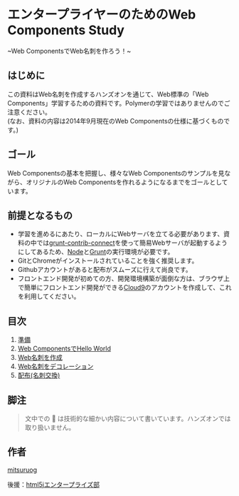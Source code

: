 # エンタープライヤーのためのWeb Components Study
~Web ComponentsでWeb名刺を作ろう！~

## はじめに

この資料はWeb名刺を作成するハンズオンを通じて、Web標準の「Web Components」学習するための資料です。Polymerの学習ではありませんのでご注意ください。  
(なお、資料の内容は2014年9月現在のWeb Componentsの仕様に基づくものです。)

## ゴール
Web Componentsの基本を把握し、様々なWeb Componentsのサンプルを見ながら、オリジナルのWeb Componentsを作れるようになるまでをゴールとしています。

## 前提となるもの

* 学習を進めるにあたり、ローカルにWebサーバを立てる必要があります、資料の中では[grunt-contrib-connect](https://github.com/gruntjs/grunt-contrib-connect)を使って簡易Webサーバが起動するようにしてあるため、[Node](http://nodejs.org/download/)と[Grunt](http://gruntjs.com/getting-started)の実行環境が必要です。
* GitとChromeがインストールされていることを強く推奨します。
* Githubアカウントがあると配布がスムーズに行えて尚良です。
* フロントエンド開発が初めての方、開発環境構築が面倒な方は、ブラウザ上で簡単にフロントエンド開発ができる[Cloud9](https://c9.io/)のアカウントを作成して、これを利用してください。

## 目次

1. [準備](./001_pre)
2. [Web ComponentsでHello World](./002_hello_world)
3. [Web名刺を作成](./003_create_card)
4. [Web名刺をデコレーション](./004.decoration)
5. [配布(名刺交換)](./005_exchange)

## 脚注

> 文中での :gift_heart: は技術的な細かい内容について書いています。ハンズオンでは取り扱いません。 

## 作者
[mitsuruog](https://github.com/mitsuruog)

後援：[html5jエンタープライズ部](http://www.html5biz.org/)


